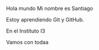 Hola mundo
Mi nombre es Santiago

Estoy aprendiendo Git y GitHub.

En el Instituto I3

Vamos con todaa